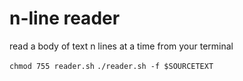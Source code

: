 # n-line reader

read a body of text n lines at a time from your terminal

`chmod 755 reader.sh`
`./reader.sh -f $SOURCETEXT`